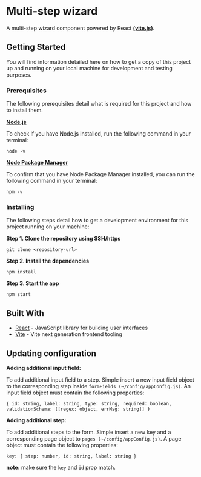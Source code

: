 # Multi-step wizard

A multi-step wizard component powered by React **[(vite.js)](https://vitejs.dev/)**.

## Getting Started

You will find information detailed here on how to get a copy of this project up and running on your local machine for development and testing purposes.

### Prerequisites

The following prerequisites detail what is required for this project and how to install them.

**[Node.js](https://nodejs.org/en/)**

To check if you have Node.js installed, run the following command in your terminal:

```
node -v
```

**[Node Package Manager](https://www.npmjs.com/get-npm)**

To confirm that you have Node Package Manager installed, you can run the following command in your terminal:

```
npm -v
```

### Installing

The following steps detail how to get a development environment for this project running on your machine:

**Step 1. Clone the repository using SSH/https**

```
git clone <repository-url>
```

**Step 2. Install the dependencies**

```
npm install
```

**Step 3. Start the app**

```
npm start
```

## Built With

- [React](https://reactjs.org/) - JavaScript library for building user interfaces
- [Vite](https://vitejs.dev/) - Vite next generation frontend tooling


## Updating configuration

**Adding additional input field:**

To add additional input field to a step. Simple insert a new input field object to the corresponding step inside `formFields (~/config/appConfig.js)`. An input field object must contain the following properties:

```
{ id: string, label: string, type: string, required: boolean, validationSchema: [[regex: object, errMsg: string]] }
```
**Adding additional step:**

To add additional steps to the form. Simple insert a new key and a corresponding page object to `pages (~/config/appConfig.js)`. A page object must contain the following properties:

```
key: { step: number, id: string, label: string }
```
__note:__ make sure the `key` and `id` prop match. 
